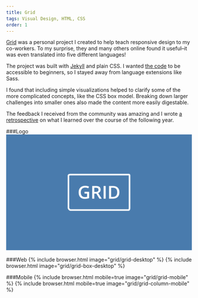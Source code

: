 ```yaml
---
title: Grid
tags: Visual Design, HTML, CSS
order: 1
---
```


[Grid](http://www.adamkaplan.me/grid) was a personal project I created to help teach responsive design to my co-workers. To my surprise, they and many others online found it useful–it was even  translated into five different languages!

The project was built with [Jekyll](http://jekyllrb.com) and plain CSS. I wanted [the code](https://github.com/aekaplan/grid) to be accessible to beginners, so I stayed away from language extensions like Sass.

I found that including simple visualizations helped to clarify some of the more complicated concepts, like the CSS box model. Breaking down larger challenges into smaller ones also made the content more easily digestable.

The feedback I received from the community was amazing and I wrote [a retrospective](/blog/grid-retrospective) on what I learned over the course of the following year.

###Logo
![Responsive](/assets/images/work/grid/grid-logo.svg)

###Web
{% include browser.html image="grid/grid-desktop" %}
{% include browser.html image="grid/grid-box-desktop" %}

###Mobile
{% include browser.html mobile=true image="grid/grid-mobile" %}
{% include browser.html mobile=true image="grid/grid-column-mobile" %}
